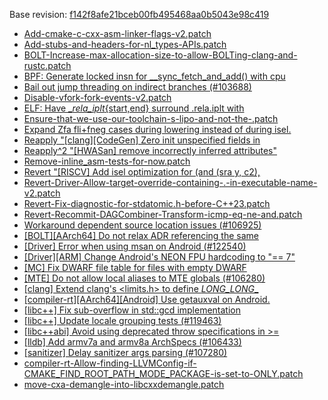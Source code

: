 Base revision: [f142f8afe21bceb00fb495468aa0b5043e98c419](https://github.com/llvm/llvm-project/commits/f142f8afe21bceb00fb495468aa0b5043e98c419)

- [Add-cmake-c-cxx-asm-linker-flags-v2.patch](https://android.googlesource.com/toolchain/llvm_android/+/456a459bd653ddf1cca170e7e9aef9d122a81731/patches/Add-cmake-c-cxx-asm-linker-flags-v2.patch)
- [Add-stubs-and-headers-for-nl_types-APIs.patch](https://android.googlesource.com/toolchain/llvm_android/+/456a459bd653ddf1cca170e7e9aef9d122a81731/patches/Add-stubs-and-headers-for-nl_types-APIs.patch)
- [BOLT-Increase-max-allocation-size-to-allow-BOLTing-clang-and-rustc.patch](https://android.googlesource.com/toolchain/llvm_android/+/456a459bd653ddf1cca170e7e9aef9d122a81731/patches/BOLT-Increase-max-allocation-size-to-allow-BOLTing-clang-and-rustc.patch)
- [BPF: Generate locked insn for __sync_fetch_and_add() with cpu](https://android.googlesource.com/toolchain/llvm_android/+/456a459bd653ddf1cca170e7e9aef9d122a81731/patches/cherry/06c531e808ceeafdf996867a2e8e66960ae4774e.patch)
- [Bail out jump threading on indirect branches (#103688)](https://android.googlesource.com/toolchain/llvm_android/+/456a459bd653ddf1cca170e7e9aef9d122a81731/patches/cherry/3c9022c965b85951f30af140da591f819acef8a0.patch)
- [Disable-vfork-fork-events-v2.patch](https://android.googlesource.com/toolchain/llvm_android/+/456a459bd653ddf1cca170e7e9aef9d122a81731/patches/Disable-vfork-fork-events-v2.patch)
- [ELF: Have __rela_iplt_{start,end} surround .rela.iplt with](https://android.googlesource.com/toolchain/llvm_android/+/456a459bd653ddf1cca170e7e9aef9d122a81731/patches/cherry/970d6d20967258528980c9b7feaaf3dd3acf9aa3-v2.patch)
- [Ensure-that-we-use-our-toolchain-s-lipo-and-not-the-.patch](https://android.googlesource.com/toolchain/llvm_android/+/456a459bd653ddf1cca170e7e9aef9d122a81731/patches/Ensure-that-we-use-our-toolchain-s-lipo-and-not-the-.patch)
- [Expand Zfa fli+fneg cases during lowering instead of during isel.](https://android.googlesource.com/toolchain/llvm_android/+/456a459bd653ddf1cca170e7e9aef9d122a81731/patches/cherry/de6d7a6c3093f725bec6980e925166f0f363687a.patch)
- [Reapply "[clang][CodeGen] Zero init unspecified fields in](https://android.googlesource.com/toolchain/llvm_android/+/456a459bd653ddf1cca170e7e9aef9d122a81731/patches/cherry/627746581b8fde4143533937130f420bbbdf9ddf-v2.patch)
- [Reapply^2 "[HWASan] remove incorrectly inferred attributes"](https://android.googlesource.com/toolchain/llvm_android/+/456a459bd653ddf1cca170e7e9aef9d122a81731/patches/cherry/9a2fd97d391caf1060e303f636d7113501788d2f-v2.patch)
- [Remove-inline_asm-tests-for-now.patch](https://android.googlesource.com/toolchain/llvm_android/+/456a459bd653ddf1cca170e7e9aef9d122a81731/patches/Remove-inline_asm-tests-for-now.patch)
- [Revert "[RISCV] Add isel optimization for (and (sra y, c2),](https://android.googlesource.com/toolchain/llvm_android/+/456a459bd653ddf1cca170e7e9aef9d122a81731/patches/cherry/858afe90aad9ca45165d64baec9249dd680c85d5.patch)
- [Revert-Driver-Allow-target-override-containing-.-in-executable-name-v2.patch](https://android.googlesource.com/toolchain/llvm_android/+/456a459bd653ddf1cca170e7e9aef9d122a81731/patches/Revert-Driver-Allow-target-override-containing-.-in-executable-name-v2.patch)
- [Revert-Fix-diagnostic-for-stdatomic.h-before-C++23.patch](https://android.googlesource.com/toolchain/llvm_android/+/456a459bd653ddf1cca170e7e9aef9d122a81731/patches/Revert-Fix-diagnostic-for-stdatomic.h-before-C++23.patch)
- [Revert-Recommit-DAGCombiner-Transform-icmp-eq-ne-and.patch](https://android.googlesource.com/toolchain/llvm_android/+/456a459bd653ddf1cca170e7e9aef9d122a81731/patches/Revert-Recommit-DAGCombiner-Transform-icmp-eq-ne-and.patch)
- [Workaround dependent source location issues (#106925)](https://android.googlesource.com/toolchain/llvm_android/+/456a459bd653ddf1cca170e7e9aef9d122a81731/patches/cherry/4bccb01355edcfedacafede3e7878d74e2b0a28f.patch)
- [[BOLT][AArch64] Do not relax ADR referencing the same](https://android.googlesource.com/toolchain/llvm_android/+/456a459bd653ddf1cca170e7e9aef9d122a81731/patches/cherry/d32fe95d8286ffdcdc962534becabffdf1e56816.patch)
- [[Driver] Error when using msan on Android (#122540)](https://android.googlesource.com/toolchain/llvm_android/+/456a459bd653ddf1cca170e7e9aef9d122a81731/patches/cherry/fdfe7e7fabc85ed7293ca6f5f234d41812644584.patch)
- [[Driver][ARM] Change Android's NEON FPU hardcoding to "== 7"](https://android.googlesource.com/toolchain/llvm_android/+/456a459bd653ddf1cca170e7e9aef9d122a81731/patches/cherry/e9255dda236e6e418abe81a10b3f7c0d16c0d083.patch)
- [[MC] Fix DWARF file table for files with empty DWARF](https://android.googlesource.com/toolchain/llvm_android/+/456a459bd653ddf1cca170e7e9aef9d122a81731/patches/cherry/4a5f82b43be7328d7b7b4cd9912487fd3f284b49.patch)
- [[MTE] Do not allow local aliases to MTE globals (#106280)](https://android.googlesource.com/toolchain/llvm_android/+/456a459bd653ddf1cca170e7e9aef9d122a81731/patches/cherry/23b18fa01e6de7cb86a0cd294d58e5f8635d4afe.patch)
- [[clang] Extend clang's <limits.h> to define *LONG_LONG*_](https://android.googlesource.com/toolchain/llvm_android/+/456a459bd653ddf1cca170e7e9aef9d122a81731/patches/cherry/7d20ea9d32954e8e5becab8495fa509a3f67b710.patch)
- [[compiler-rt][AArch64][Android] Use getauxval on Android.](https://android.googlesource.com/toolchain/llvm_android/+/456a459bd653ddf1cca170e7e9aef9d122a81731/patches/cherry/cd634f57c10dedbe4f908889dece2c4460b702c9.patch)
- [[libc++] Fix sub-overflow in std::gcd implementation](https://android.googlesource.com/toolchain/llvm_android/+/456a459bd653ddf1cca170e7e9aef9d122a81731/patches/cherry/f7ff3cde96c4b81b032c58cafee7bf77233f5517.patch)
- [[libc++] Update locale grouping tests (#119463)](https://android.googlesource.com/toolchain/llvm_android/+/456a459bd653ddf1cca170e7e9aef9d122a81731/patches/cherry/31272e4f83f24fee1bf37ebc8ea7dd4d082edea8.patch)
- [[libc++abi] Avoid using deprecated throw specifications in >=](https://android.googlesource.com/toolchain/llvm_android/+/456a459bd653ddf1cca170e7e9aef9d122a81731/patches/cherry/7e542a2536017b1ea0ba157f74b8b8ff07c191f8-v2.patch)
- [[lldb] Add armv7a and armv8a ArchSpecs (#106433)](https://android.googlesource.com/toolchain/llvm_android/+/456a459bd653ddf1cca170e7e9aef9d122a81731/patches/cherry/0a00d32c5f88fce89006dcde6e235bc77d7b495e.patch)
- [[sanitizer] Delay sanitizer args parsing (#107280)](https://android.googlesource.com/toolchain/llvm_android/+/456a459bd653ddf1cca170e7e9aef9d122a81731/patches/cherry/24684bb4a9791145a36a97477eb1fd525a122d8e.patch)
- [compiler-rt-Allow-finding-LLVMConfig-if-CMAKE_FIND_ROOT_PATH_MODE_PACKAGE-is-set-to-ONLY.patch](https://android.googlesource.com/toolchain/llvm_android/+/456a459bd653ddf1cca170e7e9aef9d122a81731/patches/compiler-rt-Allow-finding-LLVMConfig-if-CMAKE_FIND_ROOT_PATH_MODE_PACKAGE-is-set-to-ONLY.patch)
- [move-cxa-demangle-into-libcxxdemangle.patch](https://android.googlesource.com/toolchain/llvm_android/+/456a459bd653ddf1cca170e7e9aef9d122a81731/patches/move-cxa-demangle-into-libcxxdemangle.patch)